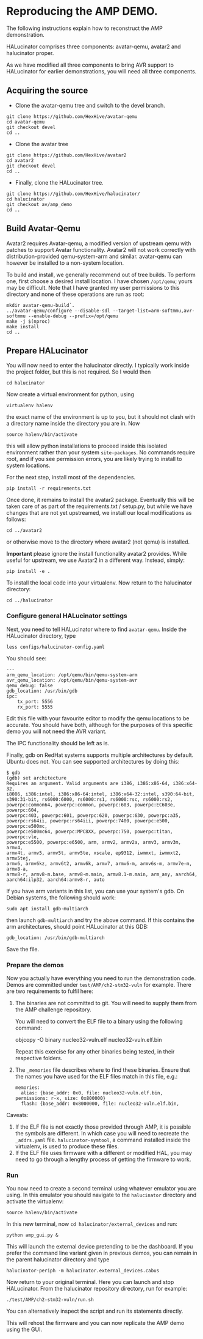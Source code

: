 
# Reproducing the AMP DEMO.

The following instructions explain how to reconstruct the AMP 
demonstration.

HALucinator comprises three components: avatar-qemu, avatar2 and halucinator 
proper.

As we have modified all three components to bring AVR support to HALucinator 
for earlier demonstrations, you will need all three components. 

## Acquiring the source

 - Clone the avatar-qemu tree and switch to the devel branch.
```
git clone https://github.com/HexHive/avatar-qemu
cd avatar-qemu
git checkout devel
cd ..
```

- Clone the avatar tree
```
git clone https://github.com/HexHive/avatar2
cd avatar2
git checkout devel
cd ..
```

 - Finally, clone the HALucinator tree.
```   
git clone https://github.com/HexHive/halucinator/
cd halucinator
git checkout av/amp_demo
cd ..
```

## Build Avatar-Qemu

Avatar2 requires Avatar-qemu, a modified version of upstream qemu with 
patches to support Avatar functionality. Avatar2 will not work correctly 
with distribution-provided qemu-system-arm and similar. avatar-qemu can 
however be installed to a non-system location.

To build and install, we generally recommend out of tree builds. To 
perform one, first choose a desired install location. I have chosen `/opt/qemu`; 
yours may be difficult. Note that I have granted my user permissions to this 
directory and none of these operations are run as root:

```
mkdir avatar-qemu-build`.
../avatar-qemu/configure --disable-sdl --target-list=arm-softmmu,avr-softmmu --enable-debug --prefix=/opt/qemu
make -j $(nproc)
make install
cd ..
``` 

## Prepare HALucinator

You will now need to enter the halucinator directly. I typically work inside 
the project folder, but this is not required. So I would then

```
cd halucinator
```

Now create a virtual environment for python, using

```
virtualenv halenv
```

the exact name of the environment is up to you, but it should not clash with 
a directory name inside the directory you are in. Now

```
source halenv/bin/activate
```

this will allow python installations to proceed inside this isolated environment 
rather than your system `site-packages`. No commands require root, and if you 
see permission errors, you are likely trying to install to system locations.

For the next step, install most of the dependencies.

```
pip install -r requirements.txt
```

Once done, it remains to install the avatar2 package. Eventually this will be 
taken care of as part of the requirements.txt / setup.py, but while we have 
changes that are not yet upstreamed, we install our local modifications as 
follows:

```
cd ../avatar2 
```

or otherwise move to the directory where avatar2 (not qemu) is installed. 

**Important** please ignore the install functionality avatar2 provides. While 
useful for upstream, we use Avatar2 in a different way. Instead, simply:

```
pip install -e .
```

To install the local code into your virtualenv. Now return to the halucinator 
directory:

```
cd ../halucinator
```

### Configure general HALucinator settings

Next, you need to tell HALucinator where to find `avatar-qemu`. Inside the 
HALucinator directory, type 

```
less configs/halucinator-config.yaml
```

You should see:

```
---
arm_qemu_location: /opt/qemu/bin/qemu-system-arm
avr_qemu_location: /opt/qemu/bin/qemu-system-avr
qemu_debug: false
gdb_location: /usr/bin/gdb
ipc:
    tx_port: 5556
    rx_port: 5555
```

Edit this file with your favourite editor to modify the qemu locations to 
be accurate. You should have both, although for the purposes of this 
specific demo you will not need the AVR variant.

The IPC functionality should be left as is.

Finally, gdb on RedHat systems supports multiple architectures by default. 
Ubuntu does not. You can see supported architectures by doing this:

```
$ gdb
(gdb) set architecture
Requires an argument. Valid arguments are i386, i386:x86-64, i386:x64-32, 
i8086, i386:intel, i386:x86-64:intel, i386:x64-32:intel, s390:64-bit, 
s390:31-bit, rs6000:6000, rs6000:rs1, rs6000:rsc, rs6000:rs2, 
powerpc:common64, powerpc:common, powerpc:603, powerpc:EC603e, powerpc:604, 
powerpc:403, powerpc:601, powerpc:620, powerpc:630, powerpc:a35, 
powerpc:rs64ii, powerpc:rs64iii, powerpc:7400, powerpc:e500, powerpc:e500mc, 
powerpc:e500mc64, powerpc:MPC8XX, powerpc:750, powerpc:titan, powerpc:vle, 
powerpc:e5500, powerpc:e6500, arm, armv2, armv2a, armv3, armv3m, armv4, 
armv4t, armv5, armv5t, armv5te, xscale, ep9312, iwmmxt, iwmmxt2, armv5tej, 
armv6, armv6kz, armv6t2, armv6k, armv7, armv6-m, armv6s-m, armv7e-m, armv8-a, 
armv8-r, armv8-m.base, armv8-m.main, armv8.1-m.main, arm_any, aarch64, 
aarch64:ilp32, aarch64:armv8-r, auto
```

If you have arm variants in this list, you can use your system's gdb. On Debian 
systems, the following should work:

```
sudo apt install gdb-multiarch
```

then launch `gdb-multiarch` and try the above command. If this contains the arm 
architectures, should point HALucinator at this GDB:

```
gdb_location: /usr/bin/gdb-multiarch
```

Save the file.

### Prepare the demos

Now you actually have everything you need to run the demonstration code. 
Demos are committed under `test/AMP/ch2-stm32-vuln` for example. There 
are two requirements to fulfil here:

 1. The binaries are not committed to git. You will need to supply them from 
    the AMP challenge repository.

    You will need to convert the ELF file to a binary using the following 
    command:

    objcopy -O binary nucleo32-vuln.elf nucleo32-vuln.elf.bin

    Repeat this exercise for any other binaries being tested, in their 
    respective folders.
 2. The `_memories` file describes where to find these binaries. Ensure that 
    the names you have used for the ELF files match in this file, e.g.:

    ```
    memories:
      alias: {base_addr: 0x0, file: nucleo32-vuln.elf.bin,
    permissions: r-x, size: 0x800000}
      flash: {base_addr: 0x8000000, file: nucleo32-vuln.elf.bin,

Caveats:

 1. If the ELF file is not exactly those provided through AMP, it is possible 
    the symbols are different. In which case you will need to recreate the 
    `_addrs.yaml` file. `halucinator-symtool`, a command installed inside the 
    virtualenv, is used to produce these files.
 2. If the ELF file uses firmware with a different or modified HAL, you may 
    need to go through a lengthy process of getting the firmware to work.

### Run

You now need to create a second terminal using whatever emulator you are using. 
In this emulator you should navigate to the `halucinator` directory and 
activate the virtualenv:

```
source halenv/bin/activate
```

In this new terminal, now `cd halucinator/external_devices` and run:

```
python amp_gui.py & 
```

This will launch the external device pretending to be the dashboard. If you 
prefer the command line variant given in previous demos, you can remain in the 
parent halucinator directory and type

```
halucinator-periph -m halucinator.external_devices.cabus
```

Now return to your original terminal. Here you can launch and stop HALucinator. 
From the halucinator repository directory, run for example:


```
./test/AMP/ch2-stm32-vuln/run.sh
```

You can alternatively inspect the script and run its statements directly.

This will rehost the firmware and you can now replicate the AMP demo using the 
GUI.

